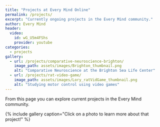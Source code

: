 ```yaml
---
title: "Projects at Every Mind Online"
permalink: /projects/
excerpt: "Currently ongoing projects in the Every Mind community."
author: Every Mind
header:
  video: 
    id: wG_U5m4FShs
    provider: youtube
categories:
  - projects
gallery:
  - url: /projects/comparative-neuroscience-brighton/
    image_path: assets/images/Brighton_thumbnail.png
    alt: "Comparative Neuroscience at the Brighton Sea Life Center"
  - url: /projects/rat-video-game/
    image_path: assets/images/Lory_ratVidGame_thumbnail.png
    alt: "Studying motor control using video games"
---
```


From this page you can explore current projects in the Every Mind community. 

{% include gallery caption="Click on a photo to learn more about that project!" %}
